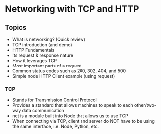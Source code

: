 # Networking with TCP and HTTP

## Topics
- What is networking? (Quick review)
- TCP introduction (and demo)
- HTTP Fundamentals
- Its request & response nature
- How it leverages TCP
- Most important parts of a request
- Common status codes such as 200, 302, 404, and 500
- Simple node HTTP Client example (using request)


### TCP
- Stands for Transmission Control Protocol
- Provides a standard that allows machines to speak to each other/two-way data communication
- net is a module built into Node that allows us to use TCP
- When connecting via TCP, client and server do NOT have to be using the same interface, i.e. Node, Python, etc.

